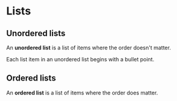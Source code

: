# Lists

## Unordered lists

An **unordered list** is a list of items where the order doesn't matter.

Each list item in an unordered list begins with a bullet point.

## Ordered lists

An **ordered list** is a list of items where the order does matter.
